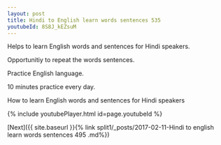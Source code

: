 ```yaml
---
layout: post
title: Hindi to English learn words sentences 535 
youtubeId: 8S8J_kEZsuM
---
```

 
 
Helps to learn English words and sentences for Hindi speakers.

Opportunitiy to repeat the words sentences. 

Practice English language. 
 
10 minutes practice every day. 
 
How to learn English words and sentences for Hindi speakers 
 
{% include youtubePlayer.html id=page.youtubeId %}
 
 
[Next]({{ site.baseurl }}{% link  split1/_posts/2017-02-11-Hindi to english learn words sentences 495 .md%})
 
